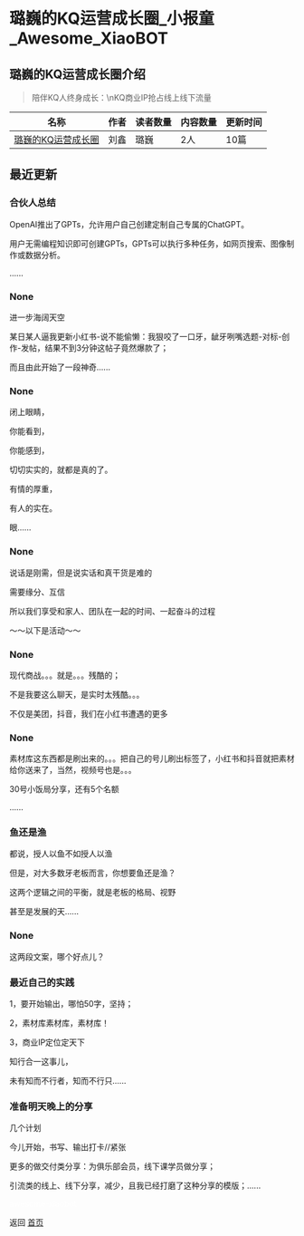 # 璐巍的KQ运营成长圈_小报童_Awesome_XiaoBOT

## 璐巍的KQ运营成长圈介绍
> 陪伴KQ人终身成长：\nKQ商业IP抢占线上线下流量  
  


|名称|作者|读者数量|内容数量|更新时间|
|---|---|---|---|---|
|[璐巍的KQ运营成长圈](https://xiaobot.net/p/kqhuokebao?refer=9c3f1c95-a052-465a-9902-f6d75080262a)|刘鑫| 璐巍|2人|10篇|2023-11-07|

## 最近更新
### 合伙人总结

OpenAI推出了GPTs，允许用户自己创建定制自己专属的ChatGPT。

用户无需编程知识即可创建GPTs，GPTs可以执行多种任务，如网页搜索、图像制作或数据分析。

......

### None

进一步海阔天空

某日某人逼我更新小红书-说不能偷懒：我狠咬了一口牙，龇牙咧嘴选题-对标-创作-发帖，结果不到3分钟这帖子竟然爆款了；

而且由此开始了一段神奇......

### None

闭上眼睛，

你能看到，

你能感到，

切切实实的，就都是真的了。

有情的厚重，

有人的实在。

眼......

### None

说话是刚需，但是说实话和真干货是难的

需要缘分、互信

所以我们享受和家人、团队在一起的时间、一起奋斗的过程

～～以下是活动～～

### None

现代商战。。。就是。。。残酷的；

不是我要这么聊天，是实时太残酷。。。

不仅是美团，抖音，我们在小红书遭遇的更多

### None

素材库这东西都是刷出来的。。。把自己的号儿刷出标签了，小红书和抖音就把素材给你送来了，当然，视频号也是。。。

30号小饭局分享，还有5个名额

......

### 鱼还是渔

都说，授人以鱼不如授人以渔

但是，对大多数牙老板而言，你想要鱼还是渔？

这两个逻辑之间的平衡，就是老板的格局、视野

甚至是发展的天......

### None

这两段文案，哪个好点儿？

### 最近自己的实践

1，要开始输出，哪怕50字，坚持；

2，素材库素材库，素材库！

3，商业IP定位定天下

知行合一这事儿，

未有知而不行者，知而不行只......

### 准备明天晚上的分享

几个计划

今儿开始，书写、输出打卡//紧张

更多的做交付类分享：为俱乐部会员，线下课学员做分享；

引流类的线上、线下分享，减少，且我已经打磨了这种分享的模版；......


<a href="https://github.com/Reno9527/awesome-xiaobot" style="color: white; text-decoration: none;">awesome-xiaobot</a>

返回 [首页](../README.md)

